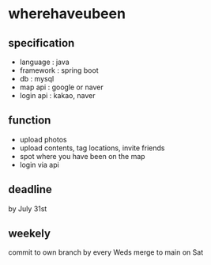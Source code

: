 # wherehaveubeen

## specification 
- language : java 
- framework : spring boot 
- db : mysql 
- map api : google or naver 
- login api : kakao, naver 


## function 
- upload photos 
- upload contents, tag locations, invite friends 
- spot where you have been on the map 
- login via api 

## deadline 
by July 31st 

## weekely 
commit to own branch by every Weds 
merge to main on Sat
